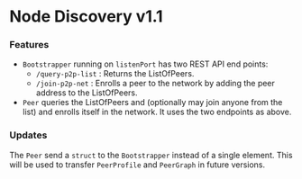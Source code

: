 # Node Discovery v1.1

### Features

* `Bootstrapper` running on `listenPort` has two REST API end points:
	* `/query-p2p-list` : Returns the ListOfPeers.
	* `/join-p2p-net` : Enrolls a peer to the network by adding the peer address to the ListOfPeers.
* `Peer` queries the ListOfPeers and (optionally may join anyone from the list) and enrolls itself in the network. It uses the two endpoints as above.

### Updates

The `Peer` send a `struct` to the `Bootstrapper` instead of a single element. This will be used to transfer `PeerProfile` and `PeerGraph` in future versions.